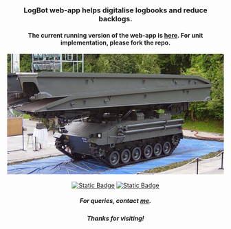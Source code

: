 <h3 align="center">LogBot web-app helps digitalise logbooks and reduce backlogs.</h3>
<h4 align="center">The current running version of the web-app is <a href="https://hongpenggg.github.io/logbot/" target="_blank">here</a>. For unit implementation, please fork the repo.</h4>
<break></break>

<p align="center"><a href="https://hongpenggg.github.io/logbot/" target="_blank"><img src="assets/BLB.jpg"></a></p>
<break></break>

<p align="center">
  <a href="https://github.com/hongpenggg" target="_blank"><img alt="Static Badge" src="https://img.shields.io/badge/Contributors-Hongpeng?link=https%3A%2F%2Fgithub.com%2Fhongpenggg"></a>
  <a href="https://github.com/hongpenggg/logbot/blob/main/documentation/docs.pdf" target="_blank"><img alt="Static Badge" src="https://img.shields.io/badge/Documentation-Docs?link=https%3A%2F%2Fgithub.com%2Fhongpenggg%2Flogbot%2Fblob%2Fmain%2Fdocumentation%2Fdocs.pdf"></a>
</p>
<break></break>

<h5 align="center">For queries, contact <a href="beacons.ai/hongpeng" target="_blank">me</a>.</h5>
<h5 align="center">Thanks for visiting!</h5>
